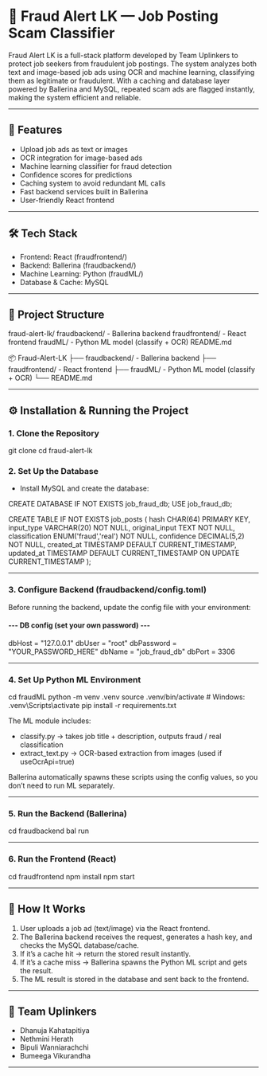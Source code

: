# 🔎 Fraud Alert LK — Job Posting Scam Classifier

Fraud Alert LK is a full-stack platform developed by Team Uplinkers to protect job seekers from fraudulent job postings.
The system analyzes both text and image-based job ads using OCR and machine learning, classifying them as legitimate or fraudulent.
With a caching and database layer powered by Ballerina and MySQL, repeated scam ads are flagged instantly, making the system efficient and reliable.

---

## 🚀 Features

* Upload job ads as text or images
* OCR integration for image-based ads
* Machine learning classifier for fraud detection
* Confidence scores for predictions
* Caching system to avoid redundant ML calls
* Fast backend services built in Ballerina
* User-friendly React frontend

---

## 🛠 Tech Stack

* Frontend: React (fraudfrontend/)
* Backend: Ballerina (fraudbackend/)
* Machine Learning: Python (fraudML/)
* Database & Cache: MySQL

---

## 📂 Project Structure

fraud-alert-lk/
  fraudbackend/      - Ballerina backend
  fraudfrontend/     - React frontend
  fraudML/           - Python ML model (classify + OCR)
  README.md

📦 Fraud-Alert-LK
├── fraudbackend/      - Ballerina backend
├── fraudfrontend/     - React frontend
├── fraudML/           - Python ML model (classify + OCR)
└── README.md

---

## ⚙️ Installation & Running the Project

### 1. Clone the Repository

git clone <repo-url>
cd fraud-alert-lk

### 2. Set Up the Database

* Install MySQL and create the database:

CREATE DATABASE IF NOT EXISTS job_fraud_db;
USE job_fraud_db;

CREATE TABLE IF NOT EXISTS job_posts (
  hash           CHAR(64) PRIMARY KEY,
  input_type     VARCHAR(20) NOT NULL,
  original_input TEXT NOT NULL,
  classification ENUM('fraud','real') NOT NULL,
  confidence     DECIMAL(5,2) NOT NULL,
  created_at     TIMESTAMP DEFAULT CURRENT_TIMESTAMP,
  updated_at     TIMESTAMP DEFAULT CURRENT_TIMESTAMP ON UPDATE CURRENT_TIMESTAMP
);

---

### 3. Configure Backend (fraudbackend/config.toml)

Before running the backend, update the config file with your environment:


#### --- DB config (set your own password) ---
dbHost = "127.0.0.1"
dbUser = "root"
dbPassword = "YOUR_PASSWORD_HERE"
dbName = "job_fraud_db"
dbPort = 3306

---

### 4. Set Up Python ML Environment

cd fraudML
python -m venv .venv
source .venv/bin/activate   # Windows: .venv\Scripts\activate
pip install -r requirements.txt

The ML module includes:

* classify.py → takes job title + description, outputs fraud / real classification
* extract\_text.py → OCR-based extraction from images (used if useOcrApi=true)

Ballerina automatically spawns these scripts using the config values, so you don’t need to run ML separately.

---

### 5. Run the Backend (Ballerina)

cd fraudbackend
bal run

---

### 6. Run the Frontend (React)

cd fraudfrontend
npm install
npm start

---

## 🔗 How It Works

1. User uploads a job ad (text/image) via the React frontend.
2. The Ballerina backend receives the request, generates a hash key, and checks the MySQL database/cache.
3. If it’s a cache hit → return the stored result instantly.
4. If it’s a cache miss → Ballerina spawns the Python ML script and gets the result.
5. The ML result is stored in the database and sent back to the frontend.

---

## 👥 Team Uplinkers

* Dhanuja Kahatapitiya
* Nethmini Herath
* Bipuli Wanniarachchi
* Bumeega Vikurandha

---
